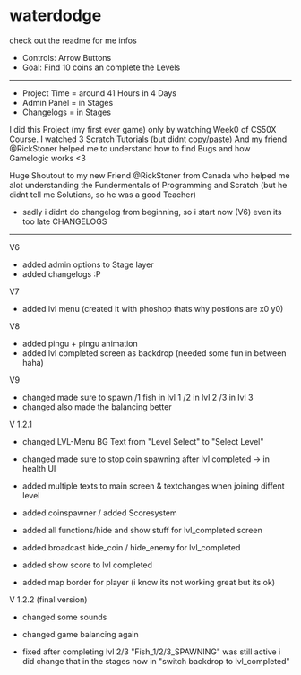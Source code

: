 # waterdodge
check out the readme for me infos

- Controls:  Arrow Buttons
- Goal:      Find 10 coins an complete the Levels

________________________________________________________

- Project Time = around 41 Hours in 4 Days
- Admin Panel = in Stages
- Changelogs = in Stages

I did this Project (my first ever game) only by watching Week0 of CS50X Course. 
I watched 3 Scratch Tutorials (but didnt copy/paste)
And my friend @RickStoner helped me to understand how to find Bugs and how Gamelogic works <3

Huge Shoutout to my new Friend @RickStoner from Canada who helped me alot understanding the Fundermentals of Programming and Scratch (but he didnt tell me Solutions, so he was a good Teacher)





- sadly i didnt do changelog from beginning, so i start now (V6) even its too late
CHANGELOGS
________________________________________________________
V6
- added admin options to Stage layer
- added changelogs :P

V7
- added lvl menu (created it with phoshop thats why postions are x0 y0)

V8
- added pingu + pingu animation
- added lvl completed screen as backdrop    (needed some fun in between haha)

V9
- changed made sure to spawn     /1 fish in lvl 1   /2 in lvl 2    /3 in lvl 3
- changed also made the balancing better

V 1.2.1
- changed LVL-Menu BG Text from "Level Select" to "Select Level"
- changed made sure to stop coin spawning after lvl completed -> in health UI

- added multiple texts to main screen & textchanges when joining diffent level
- added coinspawner / added Scoresystem 
- added all functions/hide and show stuff for lvl_completed screen
- added broadcast hide_coin / hide_enemy for lvl_completed
- added show score to lvl completed
- added map border for player (i know its not working great but its ok)

V 1.2.2 (final version)
- changed some sounds
- changed game balancing again

- fixed after completing lvl 2/3 "Fish_1/2/3_SPAWNING" was still active i did change
that in the stages now in "switch backdrop to lvl_completed"
